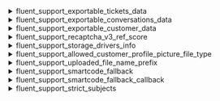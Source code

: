 <explain-block title="fluent-support/other_useful_filters">

[//]: # (0)
<details class="fs-docs-collapse">

<summary class="fs-docs-title">fluent_support_exportable_tickets_data</summary>
<hr>
<div class="fs-docs-content">
This filter hook allows you to retrieve Exportable data and modify it.

**Parameters**

- '$data' (array) Exportable data
- '$tickets' (object) Ticket data

**Usage**

```php
add_filter('fluent_support/exportable_tickets_data', function ($data, $tickets) {
    // ...do something
    return $data
}, 10, 2)
```

**Reference**

`apply_filters('fluent_support/exportable_tickets_data', $data, $tickets)`


This filter is located in <br>
`fluent-support/app/Hooks/Handlers/PrivacyHandler.php`
</div>

</details>

[//]: # (1)
<details class="fs-docs-collapse">

<summary class="fs-docs-title">fluent_support_exportable_conversations_data</summary>
<hr>
<div class="fs-docs-content">
This filter hook allows you to retrieve Exportable conversation data and modify it.

**Parameters**

- '$data' (array) Exportable data
- '$conversations' (object) Conversation data

**Usage**

```php
add_filter('fluent_support/exportable_conversations_data', function ($data, $conversations) {
    // ...do something
    return $data
}, 10, 2)
```

**Reference**

`apply_filters('fluent_support/exportable_conversations_data', $data, $conversations)`


This filter is located in <br>
`fluent-support/app/Hooks/Handlers/PrivacyHandler.php`
</div>

</details>

[//]: # (2)
<details class="fs-docs-collapse">

<summary class="fs-docs-title">fluent_support_exportable_customer_data</summary>
<hr>
<div class="fs-docs-content">
This filter hook allows you to retrieve exportable customer data and modify it.

**Parameters**

- '$data' (array) Exportable data
- '$customer' (object) Customer data

**Usage**

```php
add_filter('fluent_support/exportable_customer_data', function ($data, $customer) {
    // ...do something
    return $data
}, 10, 2)
```

**Reference**

`apply_filters('fluent_support/exportable_customer_data', $data, $customer)`


This filter is located in <br>
`fluent-support/app/Hooks/Handlers/PrivacyHandler.php`
</div>

</details>

[//]: # (3)
<details class="fs-docs-collapse">

<summary class="fs-docs-title">fluent_support_recaptcha_v3_ref_score</summary>
<hr>
<div class="fs-docs-content">
This filter hook allows you to retrieve reCAPTCHA v3 threshold value data and modify it.

**Parameters**

- '$refScore' (integer) reCAPTCHA v3 threshold value (The score is compared with the reCAPTCHA value provided by Google, which is determined based on interactions with your site ) 

**Usage**

```php
add_filter('fluent_support/recaptcha_v3_ref_score', function ($refScore) {
    // ...do something
    return $refScore
}, 10, 1)
```

**Reference**

`apply_filters('fluent_support/recaptcha_v3_ref_score', 0.5)`


This filter is located in <br>
`fluent-support/app/Hooks/Handlers/ReCaptchaHandler.php`
</div>

</details>

[//]: # (4)
<details class="fs-docs-collapse">

<summary class="fs-docs-title">fluent_support_storage_drivers_info</summary>
<hr>
<div class="fs-docs-content">
This filter hook allows you to retrieve storage driver information and modify it.

**Parameters**

- '$drivers' (array) Storage driver information  

**Usage**

```php
add_filter('fluent_support/storage_drivers_info', function ($drivers) {
    // ...do something
    return $drivers
}, 10, 1)
```

**Reference**

`apply_filters('fluent_support/storage_drivers_info', $drivers)`

<b>`$drivers` is used here as an illustrative variable to represent the raw array value found in the main filter, demonstrating information about Storage drivers, including the local driver, Dropbox driver, etc.</b>

This filter is located in <br>
`fluent-support/app/Http/Controllers/SettingsController.php`
</div>

</details>

[//]: # (5)
<details class="fs-docs-collapse">

<summary class="fs-docs-title">fluent_support_allowed_customer_profile_picture_file_type</summary>
<hr>
<div class="fs-docs-content">
This filter hook allows you to retrieve customer profile picture file types and modify it.

**Parameters**

- '$fileTypes' (array) Customer profile picture file types

**Usage**

```php
add_filter('fluent_support/allowed_customer_profile_picture_file_type', function ($fileTypes) {
    // ...do something
    return $fileTypes
}, 10, 1)
```

**Reference**

`apply_filters('fluent_support/allowed_customer_profile_picture_file_type', array('jpeg', 'jpe', 'jpg', 'png'))`

This filter is located in <br>
`fluent-support/app/Services/AvatarUploder.php`
</div>

</details>


[//]: # (6)
<details class="fs-docs-collapse">

<summary class="fs-docs-title">fluent_support_uploaded_file_name_prefix</summary>
<hr>
<div class="fs-docs-content">
This filter hook allows you to retrieve file name prefix and modify it.

**Parameters**

- '$prefix' (string) File name prefix
**Usage**

```php
add_filter('fluent_support/uploaded_file_name_prefix', function ($prefix) {
    // ...do something
    return $prefix
}, 10, 1)
```

**Reference**

`apply_filters('fluent_support/uploaded_file_name_prefix', $prefix)`

This filter is located in <br>
`fluent-support/app/Services/Includes/FileSystem.php`
</div>

</details>

[//]: # (7)
<details class="fs-docs-collapse">

<summary class="fs-docs-title">fluent_support_smartcode_fallback</summary>
<hr>
<div class="fs-docs-content">
This filter hook allows you to retrieve Smartcode data and modify it.

**Parameters**

- '$matches' (string) Smartcode data
- '$data' (object) Customer data
**Usage**

```php
add_filter('fluent_support/smartcode_fallback', function ($matches, $data) {
    // ...do something
    return $matches
}, 10, 2)
```

**Reference**

`apply_filters('fluentsupport/smartcode_fallback', $matches[0], $data)`

This filter is located in <br>
`fluent-support/app/Services/Parser/ShortcodeParser.php`
</div>

</details>

[//]: # (8)
<details class="fs-docs-collapse">

<summary class="fs-docs-title">fluent_support_smartcode_fallback_callback</summary>
<hr>
<div class="fs-docs-content">
This filter hook allows you to retrieve fallback behavior for smartcodes and modify it.

**Parameters**

- '$matches' (string) Smartcode data
- '$valueKey' (string) Key associated with the original value
- '$defaultValue' (string) The default value to fall back on if the smartcode cannot be resolved
- '$data' (object) Customer data

**Usage**

```php
add_filter('fluentsupport/smartcode_fallback_callback_' . $dataKey, function ($matches, $valueKey, $defaultValue, $data) {
    // ...do something
    return $matches
}, 10, 4)
```
**Note:** `$dataKey` Unique key or identifier associated with the specific data being processed.

**Reference**

`apply_filters('fluentsupport/smartcode_fallback_callback_' . $dataKey, $matches[0], $valueKey, $defaultValue, $data)`

This filter is located in <br>
`fluent-support/app/Services/Parser/ShortcodeParser.php`
</div>

</details>

[//]: # (9)
<details class="fs-docs-collapse">

<summary class="fs-docs-title">fluent_support_strict_subjects</summary>
<hr>
<div class="fs-docs-content">
This filter hook allows you to retrieve the strict subjects and modify it.

**Parameters**

- '$subjects' (array) Email based subjects

**Usage**

```php
add_filter('fluent_support/strict_subjects', function ($subjects) {
    // ...do something
    return $subjects
}, 10, 1)
```

**Reference**

`apply_filters('fluent_support/strict_subjects', [
            'ticket_replied_by_agent_email_to_customer',
            'ticket_closed_by_agent_email_to_customer',
            'ticket_created_email_to_customer'
        ])`

This filter is located in <br>
`fluent-support/app/Services/EmailNotification/Settings.php`
</div>

</details>

</explain-block>